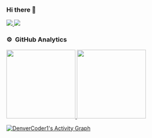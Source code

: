 ### Hi there 👋

<a href="https://www.linkedin.com/in/jo%C3%A3o-victor-martins-rey/">
   <img src="https://img.shields.io/badge/LinkedIn-0077B5?style=for-the-badge&logo=linkedin&logoColor=white" />
</a>

 <a href="https://gitlab.com/JVMR">
   <img src="https://img.shields.io/badge/GitLab-330F63?style=for-the-badge&logo=gitlab&logoColor=white" />
</a>

### ⚙️ &nbsp;GitHub Analytics

<p align="justify">
    <a href="https://github.com/JVMR37">
    <img height="180em" src="https://github-readme-stats-eight-theta.vercel.app/api?username=JVMR37&show_icons=true&theme=radical&include_all_commits=true&count_private=true"/>
    <img height="180em"  src="https://github-readme-stats-eight-theta.vercel.app/api/top-langs/?username=JVMR37&layout=compact&custom_title&langs_count=8&theme=radical&count_private=true"/>
    </a>
</p>

<a href="https://github.com/ashutosh00710/github-readme-activity-graph"><img alt="DenverCoder1's Activity Graph" src="https://activity-graph.herokuapp.com/graph?username=JVMR37&bg_color=141321&color=F8D866&line=F85D7F&point=FFFFFF&hide_border=true" /></a>
